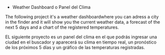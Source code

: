 * Weather Dashboard o Panel del Clima

The following project it's a weather dashboardwhere you can adress a city in the finder and it will show you the current weather data, a forecast of the next 5 days and a chart of the registered temperatures.

EL siguiente proyecto es un panel del clima en el que podrás ingresar una ciudad en el buscador y aparecerá su clima en tiempo real, un pronóstico de los próximos 5 días y un gráfico de las temperaturas registradas.
